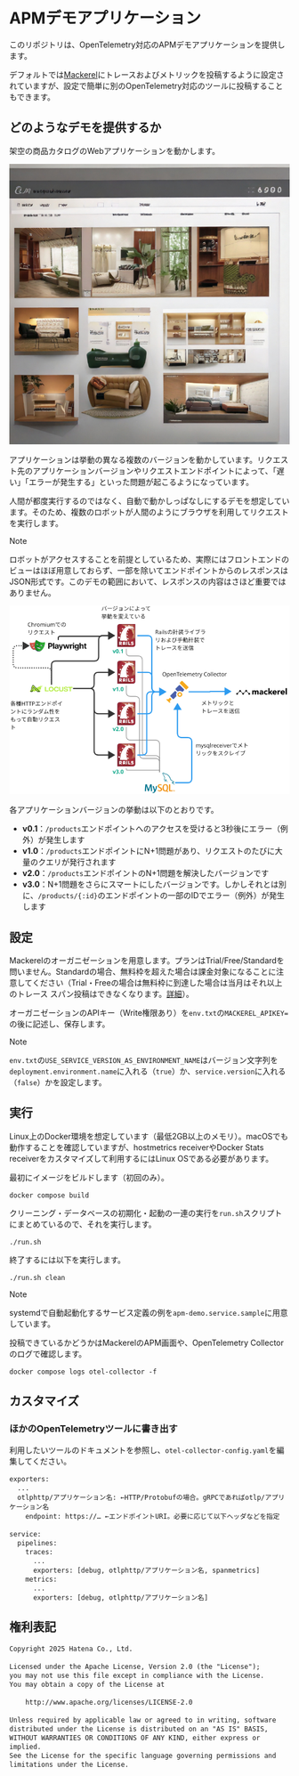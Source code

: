 # APMデモアプリケーション

このリポジトリは、OpenTelemetry対応のAPMデモアプリケーションを提供します。

デフォルトでは[Mackerel](https://ja.mackerel.io)にトレースおよびメトリックを投稿するように設定されていますが、設定で簡単に別のOpenTelemetry対応のツールに投稿することもできます。

## どのようなデモを提供するか

架空の商品カタログのWebアプリケーションを動かします。

![](./images/siteimage.jpg)

アプリケーションは挙動の異なる複数のバージョンを動かしています。リクエスト先のアプリケーションバージョンやリクエストエンドポイントによって、「遅い」「エラーが発生する」といった問題が起こるようになっています。

人間が都度実行するのではなく、自動で動かしっぱなしにするデモを想定しています。そのため、複数のロボットが人間のようにブラウザを利用してリクエストを実行します。

> [!NOTE]
> ロボットがアクセスすることを前提としているため、実際にはフロントエンドのビューはほぼ用意しておらず、一部を除いてエンドポイントからのレスポンスはJSON形式です。このデモの範囲において、レスポンスの内容はさほど重要ではありません。

![](./images/architecture.png)

各アプリケーションバージョンの挙動は以下のとおりです。

- **v0.1**：`/products`エンドポイントへのアクセスを受けると3秒後にエラー（例外）が発生します
- **v1.0**：`/products`エンドポイントにN+1問題があり、リクエストのたびに大量のクエリが発行されます
- **v2.0**：`/products`エンドポイントのN+1問題を解決したバージョンです
- **v3.0**：N+1問題をさらにスマートにしたバージョンです。しかしそれとは別に、`/products/{:id}`のエンドポイントの一部のIDでエラー（例外）が発生します

## 設定

Mackerelのオーガニゼーションを用意します。プランはTrial/Free/Standardを問いません。Standardの場合、無料枠を超えた場合は課金対象になることに注意してください（Trial・Freeの場合は無料枠に到達した場合は当月はそれ以上のトレース スパン投稿はできなくなります。[詳細](https://ja.mackerel.io/pricing)）。

オーガニゼーションのAPIキー（Write権限あり）を`env.txt`の`MACKEREL_APIKEY=`の後に記述し、保存します。

> [!NOTE]
> `env.txt`の`USE_SERVICE_VERSION_AS_ENVIRONMENT_NAME`はバージョン文字列を`deployment.environment.name`に入れる（`true`）か、`service.version`に入れる（`false`）かを設定します。

## 実行

Linux上のDocker環境を想定しています（最低2GB以上のメモリ）。macOSでも動作することを確認していますが、hostmetrics receiverやDocker Stats receiverをカスタマイズして利用するにはLinux OSである必要があります。

最初にイメージをビルドします（初回のみ）。

```
docker compose build
```

クリーニング・データベースの初期化・起動の一連の実行を`run.sh`スクリプトにまとめているので、それを実行します。

```
./run.sh
```

終了するには以下を実行します。

```
./run.sh clean
```

> [!NOTE]
> systemdで自動起動化するサービス定義の例を`apm-demo.service.sample`に用意しています。

投稿できているかどうかはMackerelのAPM画面や、OpenTelemetry Collectorのログで確認します。

```
docker compose logs otel-collector -f
```

## カスタマイズ

### ほかのOpenTelemetryツールに書き出す

利用したいツールのドキュメントを参照し、`otel-collector-config.yaml`を編集してください。

```
exporters:
  ...
  otlphttp/アプリケーション名: ←HTTP/Protobufの場合。gRPCであればotlp/アプリケーション名
    endpoint: https://… ←エンドポイントURI。必要に応じて以下ヘッダなどを指定

service:
  pipelines:
    traces:
      ...
      exporters: [debug, otlphttp/アプリケーション名, spanmetrics]
    metrics:
      ...
      exporters: [debug, otlphttp/アプリケーション名]
```

## 権利表記

```
Copyright 2025 Hatena Co., Ltd.

Licensed under the Apache License, Version 2.0 (the "License");
you may not use this file except in compliance with the License.
You may obtain a copy of the License at

    http://www.apache.org/licenses/LICENSE-2.0

Unless required by applicable law or agreed to in writing, software
distributed under the License is distributed on an "AS IS" BASIS,
WITHOUT WARRANTIES OR CONDITIONS OF ANY KIND, either express or implied.
See the License for the specific language governing permissions and
limitations under the License.
```
